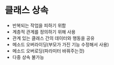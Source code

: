 # 클래스 상속 
- 반복되는 작업을 피하기 위함
- 계층적 관계를 정의하기 위해 사용 
- 관계 있는 클래스 간의 데이터와 행동을 공유
- 메소드 오버라이딩(부모가 가진 기능 수정해서 사용)
- 메소드 오버로딩(파라미터 바꿔주는것)
- 다중 상속 불가능